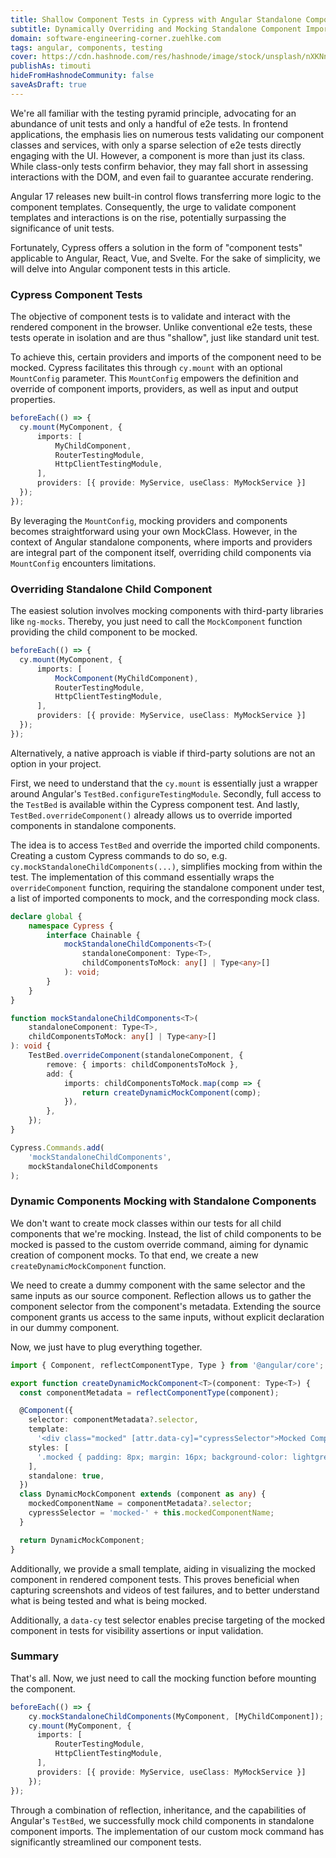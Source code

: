 ```yaml
---
title: Shallow Component Tests in Cypress with Angular Standalone Components
subtitle: Dynamically Overriding and Mocking Standalone Component Imports
domain: software-engineering-corner.zuehlke.com
tags: angular, components, testing
cover: https://cdn.hashnode.com/res/hashnode/image/stock/unsplash/nXKNn2L4fDw/upload/150adf478d431d819cf7f88e3eaa92f7.jpeg?w=1600&h=840&fit=crop&crop=entropy&auto=compress,format&format=webp
publishAs: timouti
hideFromHashnodeCommunity: false
saveAsDraft: true
---
```


We're all familiar with the testing pyramid principle, advocating for an abundance of unit tests and 
only a handful of e2e tests.
In frontend applications, the emphasis lies on numerous tests validating our component classes and 
services, with only a sparse selection of e2e tests directly engaging with the UI. 
However, a component is more than just its class. While class-only tests confirm behavior, 
they may fall short in assessing interactions with the DOM, and even fail to guarantee accurate rendering.

Angular 17 releases new built-in control flows transferring more logic to the component templates.
Consequently, the urge to validate component templates and interactions is on the rise, 
potentially surpassing the significance of unit tests.

Fortunately, Cypress offers a solution in the form of "component tests" applicable to Angular, React, Vue, and Svelte. 
For the sake of simplicity, we will delve into Angular component tests in this article.

### Cypress Component Tests
The objective of component tests is to validate and interact with the rendered component in the browser. 
Unlike conventional e2e tests, these tests operate in isolation and are thus "shallow", just like standard unit test.

To achieve this, certain providers and imports of the component need to be mocked. 
Cypress facilitates this through `cy.mount` with an optional `MountConfig` parameter. 
This `MountConfig` empowers the definition and override of component imports, providers, as well as 
input and output properties. 

```typescript
beforeEach(() => {
  cy.mount(MyComponent, {
      imports: [
          MyChildComponent, 
          RouterTestingModule,
          HttpClientTestingModule,
      ], 
      providers: [{ provide: MyService, useClass: MyMockService }]
  });
});
```
By leveraging the `MountConfig`, mocking providers and components becomes straightforward using your own 
MockClass. However, in the context of Angular standalone components, where imports and providers are 
integral part of the component itself, overriding child components via `MountConfig` encounters limitations.

### Overriding Standalone Child Component
The easiest solution involves mocking components with third-party libraries like `ng-mocks`. Thereby, you just need to 
call the `MockComponent` function providing the child component to be mocked. 
```typescript
beforeEach(() => {
  cy.mount(MyComponent, {
      imports: [
          MockComponent(MyChildComponent),
          RouterTestingModule,
          HttpClientTestingModule,
      ], 
      providers: [{ provide: MyService, useClass: MyMockService }]
  });
});
```
Alternatively, a native approach is viable if third-party solutions are not an option in your project.

First, we need to understand that the `cy.mount` is essentially just a wrapper around Angular's `TestBed.configureTestingModule`.
Secondly, full access to the `TestBed` is available within the Cypress component test.
And lastly, `TestBed.overrideComponent()` already allows us to override imported components in standalone components.

The idea is to access `TestBed` and override the imported child components. Creating a custom Cypress 
commands to do so, e.g. `cy.mockStandaloneChildComponents(...)`, simplifies mocking from within the test.
The implementation of this command essentially wraps the `overrideComponent` function, requiring the 
standalone component under test, a list of imported components to mock, and the corresponding mock class.

```typescript
declare global {
    namespace Cypress {
        interface Chainable {
            mockStandaloneChildComponents<T>(
                standaloneComponent: Type<T>,
                childComponentsToMock: any[] | Type<any>[]
            ): void;
        }
    }
}

function mockStandaloneChildComponents<T>(
    standaloneComponent: Type<T>,
    childComponentsToMock: any[] | Type<any>[]
): void {
    TestBed.overrideComponent(standaloneComponent, {
        remove: { imports: childComponentsToMock },
        add: {
            imports: childComponentsToMock.map(comp => {
                return createDynamicMockComponent(comp);
            }),
        },
    });
}

Cypress.Commands.add(
    'mockStandaloneChildComponents',
    mockStandaloneChildComponents
);
```

### Dynamic Components Mocking with Standalone Components
We don't want to create mock classes within our tests for all child components that we're mocking.
Instead, the list of child components to be mocked is passed to the custom override command, 
aiming for dynamic creation of component mocks. To that end, we create a new `createDynamicMockComponent` 
function. 

We need to create a dummy component with the same selector and the same inputs as our source component.
Reflection allows us to gather the component selector from the component's metadata. Extending the source component
grants us access to the same inputs, without explicit declaration in our dummy component.

Now, we just have to plug everything together.

```typescript
import { Component, reflectComponentType, Type } from '@angular/core';

export function createDynamicMockComponent<T>(component: Type<T>) {
  const componentMetadata = reflectComponentType(component);

  @Component({
    selector: componentMetadata?.selector,
    template:
      '<div class="mocked" [attr.data-cy]="cypressSelector">Mocked Component: {{mockedComponentName}}</div>',
    styles: [
      '.mocked { padding: 8px; margin: 16px; background-color: lightgrey }',
    ],
    standalone: true,
  })
  class DynamicMockComponent extends (component as any) {
    mockedComponentName = componentMetadata?.selector;
    cypressSelector = 'mocked-' + this.mockedComponentName;
  }

  return DynamicMockComponent;
}

```
Additionally, we provide a small template, aiding in visualizing the mocked component in rendered 
component tests. This proves beneficial when capturing screenshots and videos of test failures, and to better 
understand what is being tested and what is being mocked. 

Additionally, a `data-cy` test selector enables precise targeting of the mocked component in tests 
for visibility assertions or input validation.

### Summary
That's all. Now, we just need to call the mocking function before mounting the component.

```typescript
beforeEach(() => {
    cy.mockStandaloneChildComponents(MyComponent, [MyChildComponent]);
    cy.mount(MyComponent, {
      imports: [
          RouterTestingModule,
          HttpClientTestingModule,
      ], 
      providers: [{ provide: MyService, useClass: MyMockService }]
    });
});
```
Through a combination of reflection, inheritance, and the capabilities of Angular's `TestBed`, 
we successfully mock child components in standalone component imports. 
The implementation of our custom mock command has significantly streamlined our component tests.